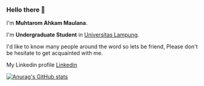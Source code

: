 ### Hello there 👋

I'm **Muhtarom Ahkam Maulana**.

I'm **Undergraduate Student** in [Universitas Lampung](https://www.unila.ac.id/).

I'd like to know many people around the word so lets be friend, Please don't be hesitate to get acquainted with me.

My Linkedin profile [Linkedin](https://www.linkedin.com/in/muhtarom-ahkam/)

[![Anurag's GitHub stats](https://github-readme-stats.vercel.app/api?username=muhtaromahkam)](https://github.com/anuraghazra/github-readme-stats)
